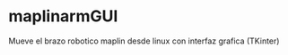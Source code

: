 maplinarmGUI
============

Mueve el brazo robotico maplin desde linux con interfaz grafica (TKinter)
